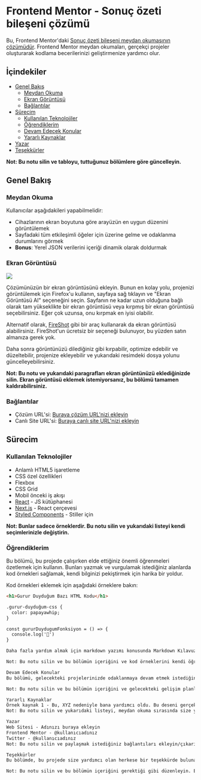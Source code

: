 # Frontend Mentor - Sonuç özeti bileşeni çözümü

Bu, Frontend Mentor'daki [Sonuç özeti bileşeni meydan okumasının çözümüdür](https://www.frontendmentor.io/challenges/results-summary-component-CE_K6s0maV). Frontend Mentor meydan okumaları, gerçekçi projeler oluşturarak kodlama becerilerinizi geliştirmenize yardımcı olur.

## İçindekiler

- [Genel Bakış](#genel-bakış)
  - [Meydan Okuma](#meydan-okuma)
  - [Ekran Görüntüsü](#ekran-görüntüsü)
  - [Bağlantılar](#bağlantılar)
- [Sürecim](#sürecim)
  - [Kullanılan Teknolojiler](#kullanılan-teknolojiler)
  - [Öğrendiklerim](#öğrendiklerim)
  - [Devam Edecek Konular](#devam-edecek-konular)
  - [Yararlı Kaynaklar](#yararlı-kaynaklar)
- [Yazar](#yazar)
- [Teşekkürler](#teşekkürler)

**Not: Bu notu silin ve tabloyu, tuttuğunuz bölümlere göre güncelleyin.**

## Genel Bakış

### Meydan Okuma

Kullanıcılar aşağıdakileri yapabilmelidir:

- Cihazlarının ekran boyutuna göre arayüzün en uygun düzenini görüntülemek
- Sayfadaki tüm etkileşimli öğeler için üzerine gelme ve odaklanma durumlarını görmek
- **Bonus**: Yerel JSON verilerini içeriği dinamik olarak doldurmak

### Ekran Görüntüsü

![](./screenshot.jpg)

Çözümünüzün bir ekran görüntüsünü ekleyin. Bunun en kolay yolu, projenizi görüntülemek için Firefox'u kullanın, sayfaya sağ tıklayın ve "Ekran Görüntüsü Al" seçeneğini seçin. Sayfanın ne kadar uzun olduğuna bağlı olarak tam yükseklikte bir ekran görüntüsü veya kırpmış bir ekran görüntüsü seçebilirsiniz. Eğer çok uzunsa, onu kırpmak en iyisi olabilir.

Alternatif olarak, [FireShot](https://getfireshot.com/) gibi bir araç kullanarak da ekran görüntüsü alabilirsiniz. FireShot'un ücretsiz bir seçeneği bulunuyor, bu yüzden satın almanıza gerek yok.

Daha sonra görüntünüzü dilediğiniz gibi kırpabilir, optimize edebilir ve düzeltebilir, projenize ekleyebilir ve yukarıdaki resimdeki dosya yolunu güncelleyebilirsiniz.

**Not: Bu notu ve yukarıdaki paragrafları ekran görüntünüzü eklediğinizde silin. Ekran görüntüsü eklemek istemiyorsanız, bu bölümü tamamen kaldırabilirsiniz.**

### Bağlantılar

- Çözüm URL'si: [Buraya çözüm URL'nizi ekleyin](https://your-solution-url.com)
- Canlı Site URL'si: [Buraya canlı site URL'nizi ekleyin](https://your-live-site-url.com)

## Sürecim

### Kullanılan Teknolojiler

- Anlamlı HTML5 işaretleme
- CSS özel özellikleri
- Flexbox
- CSS Grid
- Mobil önceki iş akışı
- [React](https://reactjs.org/) - JS kütüphanesi
- [Next.js](https://nextjs.org/) - React çerçevesi
- [Styled Components](https://styled-components.com/) - Stiller için

**Not: Bunlar sadece örneklerdir. Bu notu silin ve yukarıdaki listeyi kendi seçimlerinizle değiştirin.**

### Öğrendiklerim

Bu bölümü, bu projede çalışırken elde ettiğiniz önemli öğrenmeleri özetlemek için kullanın. Bunları yazmak ve vurgulamak istediğiniz alanlarda kod örnekleri sağlamak, kendi bilginizi pekiştirmek için harika bir yoldur.

Kod örnekleri eklemek için aşağıdaki örneklere bakın:

```html
<h1>Gurur Duyduğum Bazı HTML Kodu</h1>

.gurur-duyduğum-css {
  color: papayawhip;
}

const gururDuydugumFonksiyon = () => {
  console.log('🎉')
}

Daha fazla yardım almak için markdown yazımı konusunda Markdown Kılavuzu'na göz atmanızı öneririz.

Not: Bu notu silin ve bu bölümün içeriğini ve kod örneklerini kendi öğrenmelerinizle değiştirin.

Devam Edecek Konular
Bu bölümü, gelecekteki projelerinizde odaklanmaya devam etmek istediğiniz alanları açıklamak için kullanın. Bunlar, tamamen rahat olmadığınız kavramlar veya faydalı bulduğunuz teknikler olabilir ve bunları geliştirmek ve mükemmelleştirmek isteyebilirsiniz.

Not: Bu notu silin ve bu bölümün içeriğini ve gelecekteki gelişim planlarınızı kendi planlarınızla değiştirin.

Yararlı Kaynaklar
Örnek kaynak 1 - Bu, XYZ nedeniyle bana yardımcı oldu. Bu deseni gerçekten beğendim ve ileride kullanacaÖrnek kaynak 2 - Bu, XYZ'yi sonunda anlamamı sağlayan harika bir makale. Bu kavramı hâlâ öğrenen herkese öneririm.
Not: Bu notu silin ve yukarıdaki listeyi, meydan okuma sırasında size yardımcı olan kaynaklarla değiştirin. Bu kaynaklar, çözümünüzü görüntüleyen herkes veya gelecekte bu projeye baktığınızda size yardımcı olabilir.

Yazar
Web Sitesi - Adınızı buraya ekleyin
Frontend Mentor - @kullanıcıadınız
Twitter - @kullanıcıadınız
Not: Bu notu silin ve paylaşmak istediğiniz bağlantıları ekleyin/çıkarın/düzenleyin.

Teşekkürler
Bu bölümde, bu projede size yardımcı olan herkese bir teşekkürde bulunabilirsiniz. Belki bir ekip içinde çalıştınız veya başkasının çözümünden ilham aldınız. Bu kişilere kredi vermek için mükemmel bir yerdir.

Not: Bu notu silin ve bu bölümün içeriğini gerektiği gibi düzenleyin. Eğer bu meydan okumayı tek başınıza tamamladıysanız, bu bölümü tamamen silebilirsiniz.